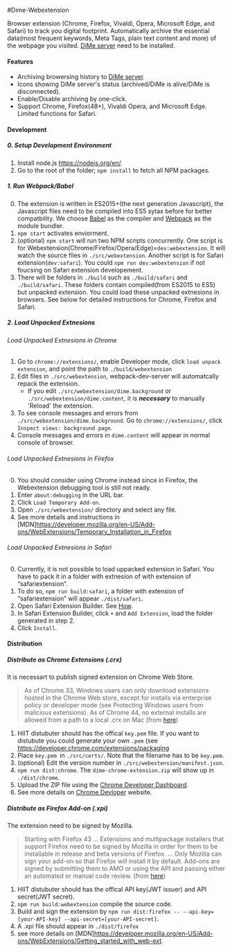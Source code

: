 #Dime-Webextension

Browser extension (Chrome, Firefox, Vivaldi, Opera, Microsoft Edge, and Safari) to track you digital footprint. Automatically archive the essential data(most frequent keywords, Meta Tags, plain text content and more) of the webpage you visited. [DiMe server](https://github.com/HIIT/dime-server) need to be installed.

#### Features

* Archiving browersing history to [DiMe server](https://github.com/HIIT/dime-server).
* Icons showing DiMe server's status (archived/DiMe is alive/DiMe is disconnected).
* Enable/Disable archiving by one-click.
* Support Chrome, Firefox(48+), Vivaldi Opera, and Microsoft Edge. Limited functions for Safari.

#### Development

##### 0. Setup Development Environment

1. Install node.js <https://nodejs.org/en/>.
2. Go to the root of the folder; ``npm install`` to fetch all NPM packages.

##### 1. Run Webpack/Babel

0. The extension is written in ES2015+(the next generation Javascript), the Javascript files need to be compiled into ES5 sytax before for better compatbility. We choose [Babel](https://babeljs.io/) as the compiler and [Webpack](https://webpack.github.io/) as the module bundler.
1. ``npm start`` activates enviorment.
2. (optional) ``npm start`` will run two NPM scripts concurrently. One script is for Webextension(Chrome/Firefox/Opera/Edge)=``dev:webextension``. It will watch the source files in ``./src/webextension``. Another script is for Safari extension(``dev:safari``). You could ``npm run dev:webextension`` if not foucsing on Safari extension developement.
3. There will be folders in ``./build`` such as ``./build/safari`` and ``./build/safari``. These folders contain compiled(from ES2015 to ES5) but unpacked extension. You could load these unpacked extnesions in browsers. See below for detailed instructions for Chrome, Firefox and Safari.

##### 2. Load Unpacked Extnesions
###### Load Unpacked Extnesions in Chrome

1. Go to ``chrome://extensions/``, enable Developer mode, click ``load unpack extension``, and point the path to ``./build/webextension``
2. Edit files in ``./src/webextension``, webpack-dev-server will automatcally repack the extension.
    * If you edit ``./src/webextension/dime.background`` or ``./src/webextension/dime.content``, it is ***necessary*** to manually 'Reload' the extension.
3. To see console messages and errors from ``./src/webextension/dime.background``. Go to ``chrome://extensions/``, click ``Inspect views: background page``.
4. Console messages and errors in ``dime.content`` will appear in normal console of browser.

###### Load Unpacked Extnesions in Firefox

0. You should consider using Chrome instead since in Firefox, the Webextension debugging tool is still not ready.
1. Enter ``about:debugging`` in the URL bar.
2. Click ``Load Temporary Add-on``.
3. Open ``./src/webextension/`` directory and select any file.
4. See more details and instructions in  [MDN]<https://developer.mozilla.org/en-US/Add-ons/WebExtensions/Temporary_Installation_in_Firefox>

###### Load Unpacked Extnesions in Safari

0. Currently, it is not possible to load uppacked extension in Safari. You have to pack it in a folder with extnesion of with extension of “safariextension”.
1. To do so, ``npm run build:safari``, a folder with extension of “safariextension” will appear ``./dist/safari``.
2. Open Safari Extension Builder. See [How](https://developer.apple.com/library/content/documentation/Tools/Conceptual/SafariExtensionGuide/UsingExtensionBuilder/UsingExtensionBuilder.html).
4. In Safari Extension Builder, click ``+`` and ``Add Extension``, load the folder generated in step 2.
5. Click ``Install``.

#### Distribution

##### Distribute as Chrome Extensions (.crx)

It is necessart to publish signed extension on Chrome Web Store.

>As of Chrome 33, Windows users can only download extensions hosted in the Chrome Web store, except for installs via enterprise policy or developer mode (see Protecting Windows users from malicious extensions). As of Chrome 44, no external installs are allowed from a path to a local .crx on Mac (from [here](https://developer.chrome.com/extensions/hosting))

1. HIIT distubuter should has the offical ``key.pem`` file. If you want to distubute you could generate your own ``.pem`` (see <https://developer.chrome.com/extensions/packaging>
2. Place ``key.pem ``in ``./src/certs/``. Note that the filename has to be ``key.pem``.
3. (optional) Edit the version number in ``./src/webextension/manifest.json``.
4. ``npm run dist:chrome``. The ``dime-chrome-extension.zip`` will show up in ``./dist/chrome``.
5. Upload the ZIP file using the [Chrome Developer Dashboard](https://chrome.google.com/webstore/developer/dashboard).
6. See more details on [Chrome Devloper](https://developer.chrome.com/extensions/packaging#upload) website.

##### Distribute as Firefox Add-on (.xpi)

The extension need to be signed by Mozilla.

> Starting with Firefox 43 ... Extensions and multipackage installers that support Firefox need to be signed by Mozilla in order for them to be installable in release and beta versions of Firefox. ... Only Mozilla can sign your add-on so that Firefox will install it by default. Add-ons are signed by submitting them to AMO or using the API and passing either an automated or manual code review. (from [here](https://developer.mozilla.org/en-US/Add-ons/Distribution))

1. HIIT distubuter should has the offical API key(JWT issuer) and API secret(JWT secret).
2. ``npm run build:webextension`` compile the source code.
2. Build and sign the extension by ``npm run dist:firefox -- --api-key=[your-API-key] --api-secret=[your-API-secret]``.
3. A .xpi file should appear in ``./dist/firefox``
4. see more details on [MDN]<https://developer.mozilla.org/en-US/Add-ons/WebExtensions/Getting_started_with_web-ext>.
